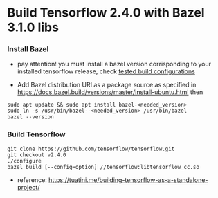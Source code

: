# Build Tensorflow 2.4.0 with Bazel 3.1.0 libs

### Install Bazel
* pay attention! you must install a bazel version corrisponding to your installed tensorflow release,  check [tested build configurations](https://www.tensorflow.org/install/source#tested_build_configurations)

* Add Bazel distribution URI as a package source as specified in https://docs.bazel.build/versions/master/install-ubuntu.html then
```
sudo apt update && sudo apt install bazel-<needed_version>
sudo ln -s /usr/bin/bazel--<needed_version> /usr/bin/bazel
bazel --version
```

### Build Tensorflow

```
git clone https://github.com/tensorflow/tensorflow.git
git checkout v2.4.0
./configure
bazel build [--config=option] //tensorflow:libtensorflow_cc.so

```
* reference: https://tuatini.me/building-tensorflow-as-a-standalone-project/